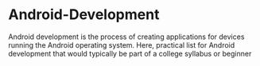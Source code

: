 # Android-Development
Android development is the process of creating applications for devices running the Android operating system.
Here, practical list for Android development that would typically be part of a college syllabus or beginner
